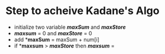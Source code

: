 # Step to acheive Kadane's Algo

- initialize two variable ***maxSum*** and ***maxStore***
- ***maxsum*** = 0 and ***maxStore*** = 0
- add ***maxSum** = maxSum + num[i]
- if ***maxsum** > ***maxStore*** then ***maxsum*** = 